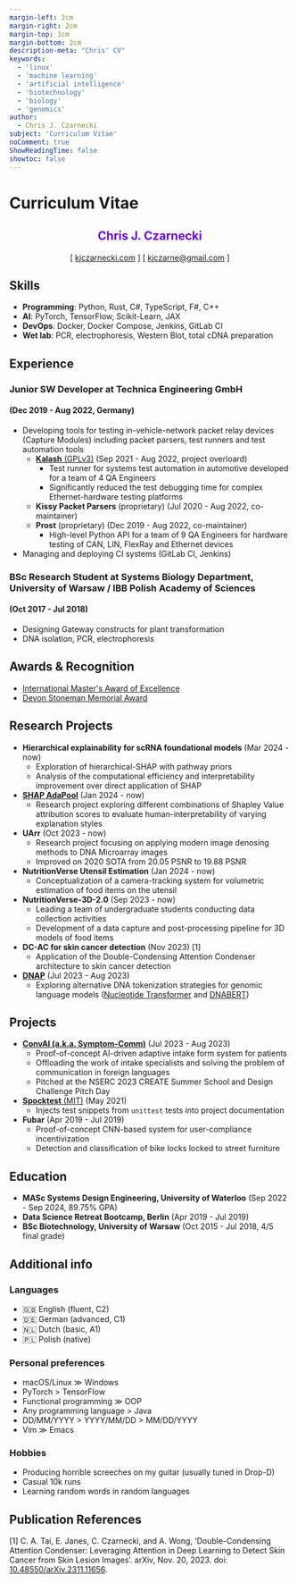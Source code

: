 ```yaml
---
margin-left: 2cm
margin-right: 2cm
margin-top: 1cm
margin-bottom: 2cm
description-meta: "Chris' CV"
keywords:
  - 'linux'
  - 'machine learning'
  - 'artificial intelligence'
  - 'biotechnology'
  - 'biology'
  - 'genomics'
author:
  - Chris J. Czarnecki
subject: 'Curriculum Vitae'
noComment: true
ShowReadingTime: false
showtoc: false
---
```


# Curriculum Vitae

<h2 id="chris-j.-czarnecki" style="color:#6b04d9;text-align:center">Chris J. Czarnecki</h2>
<p style="text-align:center">[ <a href="https://kjczarnecki.com/">kjczarnecki.com</a> ] [
<a href="mailto:kjczarne@gmail.com">kjczarne@gmail.com</a> ]</p>

## Skills

- **Programming**: Python, Rust, C\#, TypeScript, F\#, C++
- **AI**: PyTorch, TensorFlow, Scikit-Learn, JAX
- **DevOps**: Docker, Docker Compose, Jenkins, GitLab CI
- **Wet lab**: PCR, electrophoresis, Western Blot, total cDNA preparation

## Experience

### Junior SW Developer at Technica Engineering GmbH
#### (Dec 2019 - Aug 2022, Germany)

- Developing tools for testing in-vehicle-network packet relay devices (Capture Modules) including packet parsers, test runners and test automation tools
    - [**Kalash** (GPLv3)](https://github.com/Technica-Engineering/kalash) (Sep 2021 - Aug 2022, project overloard)
        - Test runner for systems test automation in automotive developed for a team of 4 QA Engineers
        - Significantly reduced the test debugging time for complex Ethernet-hardware testing platforms
    - **Kissy Packet Parsers** (proprietary) (Jul 2020 - Aug 2022, co-maintainer)
    - **Prost** (proprietary) (Dec 2019 - Aug 2022, co-maintainer)
        - High-level Python API for a team of 9 QA Engineers for hardware testing of CAN, LIN, FlexRay and Ethernet devices
- Managing and deploying CI systems (GitLab CI, Jenkins)

### BSc Research Student at Systems Biology Department, University of Warsaw / IBB Polish Academy of Sciences
#### (Oct 2017 - Jul 2018)

- Designing Gateway constructs for plant transformation
- DNA isolation, PCR, electrophoresis

## Awards & Recognition

- [International Master's Award of Excellence](https://uwaterloo.ca/graduate-studies-postdoctoral-affairs/awards/international-masters-award-excellence-imae)
- [Devon Stoneman Memorial Award](https://uwaterloo.ca/graduate-studies-postdoctoral-affairs/awards/devon-stoneman-memorial-award)

## Research Projects

- **Hierarchical explainability for scRNA foundational models** (Mar 2024 - now)
    - Exploration of hierarchical-SHAP with pathway priors
    - Analysis of the computational efficiency and interpretability improvement over direct application of SHAP
- [**SHAP AdaPool**](https://github.com/kjczarne/shap_adapool) (Jan 2024 - now)
    - Research project exploring different combinations of Shapley Value attribution scores to evaluate human-interpretability of varying explanation styles
- **UArr** (Oct 2023 - now)
    - Research project focusing on applying modern image denosing methods to DNA Microarray images
    - Improved on 2020 SOTA from $20.05$ PSNR to $19.88$ PSNR
- **NutritionVerse Utensil Estimation** (Jan 2024 - now)
    - Conceptualization of a camera-tracking system for volumetric estimation of food items on the utensil
- **NutritionVerse-3D-2.0** (Sep 2023 - now)
    - Leading a team of undergraduate students conducting data collection activities
    - Development of a data capture and post-processing pipeline for 3D models of food items
- **DC-AC for skin cancer detection** (Nov 2023) \[1\]
    - Application of the Double-Condensing Attention Condenser architecture to skin cancer detection
- [**DNAP**](https://github.com/kjczarne/dnap) (Jul 2023 - Aug 2023)
    - Exploring alternative DNA tokenization strategies for genomic language models ([Nucleotide Transformer](https://github.com/instadeepai/nucleotide-transformer) and [DNABERT](https://github.com/jerryji1993/DNABERT))

## Projects

- [**ConvAI (a.k.a. Symptom-Comm)**](https://github.com/kjczarne/symptom-comm) (Jul 2023 - Aug 2023)
    - Proof-of-concept AI-driven adaptive intake form system for patients
    - Offloading the work of intake specialists and solving the problem of communication in foreign languages
    - Pitched at the NSERC 2023 CREATE Summer School and Design Challenge Pitch Day
- [**Spocktest** (MIT)](https://github.com/kjczarne/spocktest) (May 2021)
    - Injects test snippets from `unittest` tests into project documentation
- **Fubar** (Apr 2019 - Jul 2019)
    - Proof-of-concept CNN-based system for user-compliance incentivization
    - Detection and classification of bike locks locked to street furniture

## Education

- **MASc Systems Design Engineering, University of Waterloo** (Sep 2022 - Sep 2024, 89.75\% GPA)
- **Data Science Retreat Bootcamp, Berlin** (Apr 2019 - Jul 2019)
- **BSc Biotechnology, University of Warsaw** (Oct 2015 - Jul 2018, 4/5 final grade)

## Additional info

### Languages

- 🇬🇧 English (fluent, C2)
- 🇩🇪 German (advanced, C1)
- 🇳🇱 Dutch (basic, A1)
- 🇵🇱 Polish (native)

### Personal preferences

- macOS/Linux $\gg$ Windows
- PyTorch $>$ TensorFlow
- Functional programming $\gg$ OOP
- Any programming language $>$ Java
- DD/MM/YYYY $>$ YYYY/MM/DD $>$ MM/DD/YYYY
- Vim $\gg$ Emacs

### Hobbies

- Producing horrible screeches on my guitar (usually tuned in Drop-D)
- Casual 10k runs
- Learning random words in random languages

## Publication References

\[1\] C. A. Tai, E. Janes, C. Czarnecki, and A. Wong, ‘Double-Condensing Attention Condenser: Leveraging Attention in Deep Learning to Detect Skin Cancer from Skin Lesion Images’. arXiv, Nov. 20, 2023. doi: [10.48550/arXiv.2311.11656](https://doi.org/10.48550/arXiv.2311.11656).
